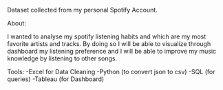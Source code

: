 Dataset collected from my personal Spotify Account.

About: 

I wanted to analyse my spotify listening habits and which are my most favorite artists and tracks.
By doing so I will be able to visualize through dashboard my listening preference and I will be able to improve my music knowledge by listening to other songs.

Tools: 
-Excel for Data Cleaning 
-Python (to convert json to csv)
-SQL (for queries)
-Tableau (for Dashboard)

